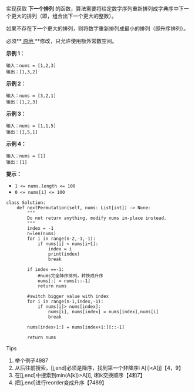 实现获取 **下一个排列** 的函数，算法需要将给定数字序列重新排列成字典序中下一个更大的排列（即，组合出下一个更大的整数）。

如果不存在下一个更大的排列，则将数字重新排列成最小的排列（即升序排列）。

必须**[ 原地 ](https://baike.baidu.com/item/原地算法)**修改，只允许使用额外常数空间。

 

**示例 1：**

```
输入：nums = [1,2,3]
输出：[1,3,2]
```

**示例 2：**

```
输入：nums = [3,2,1]
输出：[1,2,3]
```

**示例 3：**

```
输入：nums = [1,1,5]
输出：[1,5,1]
```

**示例 4：**

```
输入：nums = [1]
输出：[1]
```

 

**提示：**

- `1 <= nums.length <= 100`
- `0 <= nums[i] <= 100`



```
class Solution:
    def nextPermutation(self, nums: List[int]) -> None:
        """
        Do not return anything, modify nums in-place instead.
        """
        index = -1
        n=len(nums)
        for i in range(n-2,-1,-1):
            if nums[i] < nums[i+1]:
                index = i 
                print(index)
                break 

        if index ==-1:
            #nums完全降序排列，转换成升序
            nums[:] = nums[::-1]
            return nums

        #switch bigger value with index 
        for i in range(n-1,index,-1):
            if nums[i]> nums[index]:
                nums[i], nums[index] = nums[index],nums[i]
                break

        nums[index+1:] = nums[index+1:][::-1]

        return nums
```



Tips

1. 举个例子4987
1. 从后往前搜索，[j,end]必须是降序，找到第一个非降序i A[i]<A[j]【4，9】
2. 在[j,end]中搜索到min(A[k])>A[i], i和k交换顺序【4和7】
3. 把[j,end]进行reorder变成升序【7489】